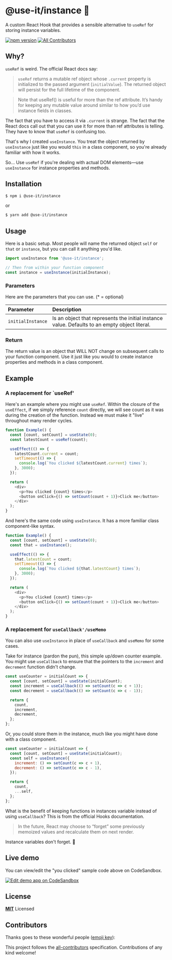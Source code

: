 # @use-it/instance 🐘

A custom React Hook that provides a sensible alternative to `useRef` for storing instance variables.

[![npm version](https://badge.fury.io/js/%40use-it%2Finstance.svg)](https://badge.fury.io/js/%40use-it%2Finstance) [![All Contributors](https://img.shields.io/badge/all_contributors-3-orange.svg?style=flat-square)](#contributors)

## Why?

`useRef` is weird. The official React docs say:

>`useRef` returns a mutable ref object whose `.current` property is initialized to the passed argument (`initialValue`). The returned object will persist for the full lifetime of the component.

>Note that useRef() is useful for more than the ref attribute. It’s handy for keeping any mutable value around similar to how you’d use instance fields in classes.

The fact that you have to access it via `.current` is strange.
The fact that the React docs call out that you can use it for more than
ref attributes is telling.
They have to know that `useRef` is confusing too.

That's why I created `useInstance`.
You treat the object returned by `useInstance` just like you would `this` in a class component,
so you're already familiar with how it works.

So… Use `useRef` if you're dealing with actual DOM elements—use
`useInstance` for instance properties and methods.

## Installation

```bash
$ npm i @use-it/instance
```

or

```bash
$ yarn add @use-it/instance
```

## Usage

Here is a basic setup. Most people will name the returned object
`self` or `that` or `instance`, but you can call it anything you'd like.

```js
import useInstance from '@use-it/instance';

// Then from within your function component
const instance = useInstance(initialInstance);
```

### Parameters

Here are the parameters that you can use. (\* = optional)

| Parameter   | Description                                                                                                      |
| :---------- | :--------------------------------------------------------------------------------------------------------------- |
| `initialInstance` | Is an object that represents the initial instance value. Defaults to an empty object literal. |

### Return

The return value is an object that WILL NOT change on subsequent calls to your function component.
Use it just like you would to create instance properties and methods in a class component.

## Example

### A replacement for `useRef'

Here's an example where you might use `useRef`.
Within the closure of the `useEffect`, if we simply reference
`count` directly, we will see count as it was during the
creation of the function.
Instead we must make it "live" throughout many render cycles.

```js
function Example() {
  const [count, setCount] = useState(0);
  const latestCount = useRef(count);

  useEffect(() => {
    latestCount.current = count;
    setTimeout(() => {
      console.log(`You clicked ${latestCount.current} times`);
    }, 3000);
  });

  return (
    <div>
      <p>You clicked {count} times</p>
      <button onClick={() => setCount(count + 1)}>Click me</button>
    </div>
  );
}
```

And here's the same code using `useInstance`.
It has a more familiar class component-like syntax. 

```js
function Example() {
  const [count, setCount] = useState(0);
  const that = useInstance();

  useEffect(() => {
    that.latestCount = count;
    setTimeout(() => {
      console.log(`You clicked ${that.latestCount} times`);
    }, 3000);
  });

  return (
    <div>
      <p>You clicked {count} times</p>
      <button onClick={() => setCount(count + 1)}>Click me</button>
    </div>
  );
}
```

### A replacement for `useCallback'/useMemo`

You can also use `useInstance` in place of `useCallback` and `useMemo` for some cases.

Take for instance (pardon the pun), this simple up/down counter example.
You might use `useCallback` to ensure that the pointers
to the `increment` and `decrement` function didn't change.

```js
const useCounter = initialCount => {
  const [count, setCount] = useState(initialCount);
  const increment = useCallback(() => setCount(c => c + 1));
  const decrement = useCallback(() => setCount(c => c - 1));

  return {
    count,
    increment,
    decrement,
  };
};
```

Or, you could store them in the instance, much like you
might have done with a class component.

```js
const useCounter = initialCount => {
  const [count, setCount] = useState(initialCount);
  const self = useInstance({
    increment: () => setCount(c => c + 1),
    decrement: () => setCount(c => c - 1),
  });

  return {
    count,
    ...self,
  };
};
```

What is the benefit of keeping functions in instances variable
instead of using `useCallback`?
This is from the official Hooks documentation.

>In the future, React may choose to “forget” some previously memoized values and recalculate them on next render.

Instance variables don't forget. 🐘

## Live demo

You can view/edit the "you clicked" sample code above on CodeSandbox.

[![Edit demo app on CodeSandbox](https://codesandbox.io/static/img/play-codesandbox.svg)](https://codesandbox.io/s/6wqqr4y9oz)

## License

**[MIT](LICENSE)** Licensed

## Contributors

Thanks goes to these wonderful people ([emoji key](https://github.com/all-contributors/all-contributors#emoji-key)):

<!-- ALL-CONTRIBUTORS-LIST:START - Do not remove or modify this section -->
<!-- prettier-ignore -->
<!-- ALL-CONTRIBUTORS-LIST:END -->

This project follows the [all-contributors](https://github.com/all-contributors/all-contributors) specification. Contributions of any kind welcome!
